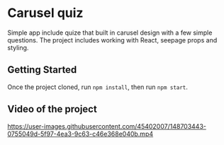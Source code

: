 # Carusel quiz

Simple app include quize that built in carusel design with a few simple questions.
The project includes working with React, seepage props and styling.


## Getting Started

Once the project cloned, run `npm install`, then run `npm start`.


## Video of the project

https://user-images.githubusercontent.com/45402007/148703443-0755049d-5f97-4ea3-9c63-c46e368e040b.mp4
